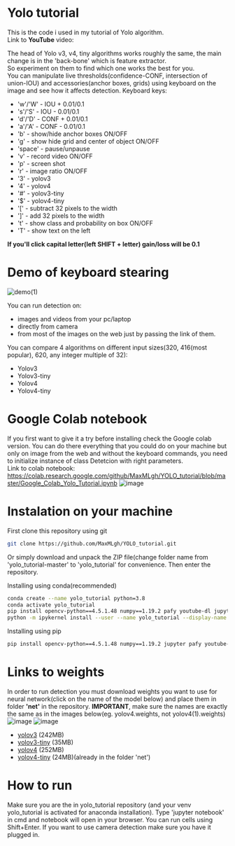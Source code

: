 # Yolo tutorial
This is the code i used in my tutorial of Yolo algorithm.  
Link to **YouTube** video:  

The head of Yolo v3, v4, tiny algorithms works roughly the same, the main change is in the 'back-bone' which is feature extractor.  
So experiment on them to find which one works the best for you.  
You can manipulate live thresholds(confidence-CONF, intersection of union-IOU) and accessories(anchor boxes, grids) using keyboard on the image and see how it affects detection.
Keyboard keys:
- 'w'/'W' - IOU + 0.01/0.1
- 's'/'S' - IOU - 0.01/0.1
- 'd'/'D' - CONF + 0.01/0.1
- 'a'/'A' - CONF - 0.01/0.1
- 'b' - show/hide anchor boxes ON/OFF
- 'g' - show hide grid and center of object ON/OFF
- 'space' - pause/unpause
- 'v' - record video ON/OFF
- 'p' - screen shot
- 'r' - image ratio ON/OFF
- '3' - yolov3
- '4' - yolov4
- '#' - yolov3-tiny
- '$' - yolov4-tiny
- '[' - subtract 32 pixels to the width
- ']' - add 32 pixels to the width
- 't' - show class and probability on box ON/OFF
- 'T' - show text on the left

**If you'll click capital letter(left SHIFT + letter) gain/loss will be 0.1**

# Demo of keyboard stearing

![demo(1)](https://user-images.githubusercontent.com/73268650/114053923-acb1a280-988f-11eb-9bd4-2f2addaf8488.gif)




You can run detection on:
- images and videos from your pc/laptop
- directly from camera
- from most of the images on the web just by passing the link of them.

You can compare 4 algorithms on different input sizes(320, 416(most popular), 620, any integer multiple of 32):
- Yolov3
- Yolov3-tiny
- Yolov4
- Yolov4-tiny
# Google Colab notebook 
If you first want to give it a try before installing check the Google colab version. 
You can do there everything that you could do on your machine but only on image from the web and without the keyboard commands, you need to initialize instance of class Detetcion with right parameters.  
Link to colab notebook:  
https://colab.research.google.com/github/MaxMLgh/YOLO_tutorial/blob/master/Google_Colab_Yolo_Tutorial.ipynb
![image](https://user-images.githubusercontent.com/84282532/119281270-65ac2080-bc35-11eb-903d-4de313688106.png)


# Instalation on your machine
First clone this repository using git 

``` bash
git clone https://github.com/MaxMLgh/YOLO_tutorial.git
```
Or simply  download and unpack the ZIP file(change folder name from 'yolo_tutorial-master' to 'yolo_tutorial' for convenience.
Then enter the repository.

Installing using conda(recommended)

``` bash
conda create --name yolo_tutorial python=3.8
conda activate yolo_tutorial
pip install opencv-python==4.5.1.48 numpy==1.19.2 pafy youtube-dl jupyter
python -m ipykernel install --user --name yolo_tutorial --display-name "yolo_tutorial"
```
Installing using pip

``` bash
pip install opencv-python==4.5.1.48 numpy==1.19.2 jupyter pafy youtube-dl
```
# Links to weights
In order to run detection you must download weights you want to use for neural network(click on the name of the model below) and place them in folder **'net'** in the repository. 
**IMPORTANT**, make sure the names are exactly the same as in the images below(eg. yolov4.weights, not yolov4(1).weights)
![image](https://user-images.githubusercontent.com/73268650/114060309-8989f180-9895-11eb-8c42-2f50958580f8.png)
![image](https://user-images.githubusercontent.com/73268650/114060449-ade5ce00-9895-11eb-9ea4-7d3da5da6396.png)


- [yolov3](https://pjreddie.com/media/files/yolov3.weights) (242MB)
- [yolov3-tiny](https://pjreddie.com/media/files/yolov3-tiny.weights) (35MB)
- [yolov4](https://github.com/AlexeyAB/darknet/releases/download/darknet_yolo_v3_optimal/yolov4.weights) (252MB)
- [yolov4-tiny](https://github.com/AlexeyAB/darknet/releases/download/darknet_yolo_v4_pre/yolov4-tiny.weights) (24MB)(already in the folder 'net')

# How to run
Make sure you are the in yolo_tutorial repository (and your venv yolo_tutorial is activated for anaconda installation). Type 'jupyter notebook' in cmd and notebook will open in your browser. You can run cells using Shift+Enter. If you want to use camera detection make sure you have it plugged in.
